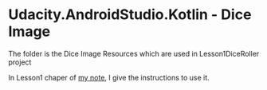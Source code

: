 # Udacity.AndroidStudio.Kotlin - Dice Image
The folder is the Dice Image Resources which are used in Lesson1DiceRoller project

In Lesson1 chaper of [my note](https://docs.google.com/document/d/19wrbesPPkXLwqrV5gK7uPXbq8HO6lGvJIVJ5IkzfODM/edit?usp=sharing), I give the instructions to use it.
